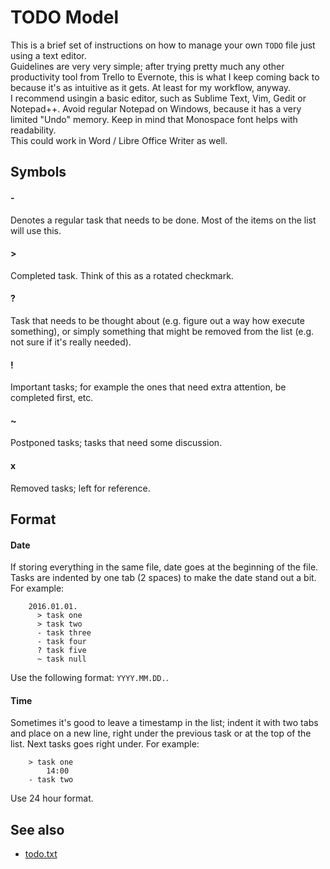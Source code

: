 # TODO Model

This is a brief set of instructions on how to manage your own `TODO` file just using a text editor.  
Guidelines are very very simple; after trying pretty much any other productivity tool from Trello to Evernote, this is what I keep coming back to because it's as intuitive as it gets. At least for my workflow, anyway.  
I recommend usingin a basic editor, such as Sublime Text, Vim, Gedit or Notepad++. Avoid regular Notepad on Windows, because it has a very limited "Undo" memory. Keep in mind that Monospace font helps with readability.  
This could work in Word / Libre Office Writer as well.

## Symbols

#### -

Denotes a regular task that needs to be done. Most of the items on the list will use this.

#### >

Completed task. Think of this as a rotated checkmark.

#### ?

Task that needs to be thought about (e.g. figure out a way how execute something), or simply something that might be removed from the list (e.g. not sure if it's really needed).

#### !

Important tasks; for example the ones that need extra attention, be completed first, etc.

#### ~

Postponed tasks; tasks that need some discussion.

#### x

Removed tasks; left for reference.

## Format

#### Date

If storing everything in the same file, date goes at the beginning of the file. Tasks are indented by one tab (2 spaces) to make the date stand out a bit. For example:

        2016.01.01.
          > task one
          > task two
          - task three
          - task four
          ? task five
          ~ task null

Use the following format: `YYYY.MM.DD.`.

#### Time

Sometimes it's good to leave a timestamp in the list; indent it with two tabs and place on a new line, right under the previous task or at the top of the list. Next tasks goes right under. For example:

        > task one
            14:00
        - task two

Use 24 hour format.

## See also

- [todo.txt](http://todotxt.com/)

